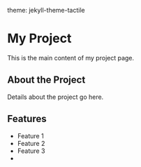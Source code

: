 theme: jekyll-theme-tactile
# My Project
This is the main content of my project page.

## About the Project
Details about the project go here.

## Features
- Feature 1
- Feature 2
- Feature 3
- 
